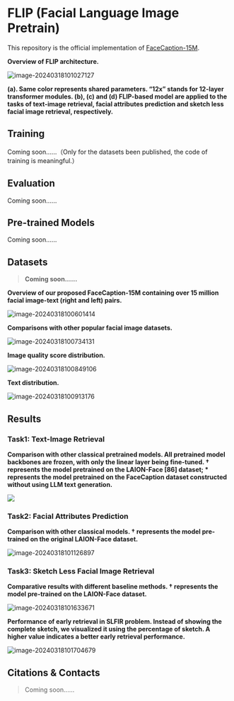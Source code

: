 # FLIP (Facial Language Image Pretrain)

This repository is the official implementation of [FaceCaption-15M]().

**Overview of FLIP architecture.**

![image-20240318101027127](https://img.yutangli.net/img/202403181010116.png)

 **(a). Same color represents shared parameters. “12x” stands for 12-layer transformer modules. (b), (c) and (d) FLIP-based model are applied to the tasks of text-image retrieval, facial attributes prediction and sketch less facial image retrieval, respectively.**

## Training

Coming soon......（Only for the datasets been published, the code of training is meaningful.）

## Evaluation

Coming soon...... 

## Pre-trained Models

Coming soon......

## Datasets

> **Coming soon......**

**Overview of our proposed FaceCaption-15M containing over 15 million facial image-text (right and left) pairs.**

![image-20240318100601414](https://img.yutangli.net/img/202403181006981.png)

**Comparisons with other popular facial image datasets.**

![image-20240318100734131](https://img.yutangli.net/img/202403181007778.png)

**Image quality score distribution.**

![image-20240318100849106](https://img.yutangli.net/img/202403181008178.png)

**Text distribution.**

![image-20240318100913176](https://img.yutangli.net/img/202403181009312.png)

## Results

### Task1: Text-Image Retrieval

**Comparison with other classical pretrained models. All pretrained model backbones are frozen, with only the linear layer being fine-tuned. † represents the model pretrained on the LAION-Face [86] dataset; * represents the model pretrained on the FaceCaption dataset constructed without using LLM text generation.**

![](https://img.yutangli.net/img/202403181015142.png)

### Task2: Facial Attributes Prediction

**Comparison with other classical models. † represents the model pre-trained on the original LAION-Face dataset.**

![image-20240318101126897](https://img.yutangli.net/img/202403181011115.png)

### Task3: Sketch Less Facial Image Retrieval

**Comparative results with different baseline methods. † represents the model pre-trained on the LAION-Face dataset.**

![image-20240318101633671](https://img.yutangli.net/img/202403181016876.png)

**Performance of early retrieval in SLFIR problem. Instead of showing the complete sketch, we visualized it using the percentage of sketch. A higher value indicates a better early retrieval performance.**

![image-20240318101704679](https://img.yutangli.net/img/202403181017013.png)

## Citations & Contacts

> Coming soon......
